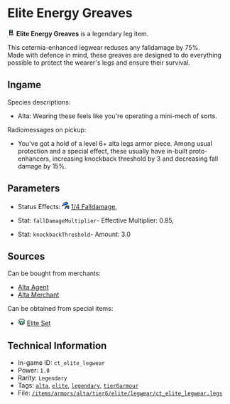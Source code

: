 # Elite Energy Greaves

<img src="https://raw.githubusercontent.com/Ceterai/Enternia/main/items/armors/alta/tier6/elite/legwear/icon.png" alt="Elite Energy Greaves icon" loading="lazy" height="16px" width="auto" /> **Elite Energy Greaves** is a legendary leg item.

This ceternia-enhanced legwear reduses any falldamage by 75%.  
Made with defence in mind, these greaves are designed to do everything possible to protect the wearer's legs and ensure their survival.

## Ingame

Species descriptions:

- Alta: Wearing these feels like you're operating a mini-mech of sorts.

Radiomessages on pickup:

- You've got a hold of a level 6+ alta legs armor piece. Among usual protection and a special effect, these usually have in-built proto-enhancers, increasing knockback threshold by 3 and decreasing fall damage by 15%.

## Parameters

- Status Effects: <img src="https://raw.githubusercontent.com/Ceterai/Enternia/main/stats/effects/ct_velocity_jump/ct_longfall.png" alt="1/4 Falldamage icon" loading="lazy" height="16px" width="auto" /> [1/4 Falldamage](https://ceterai.github.io/MyEnternia/Wiki/1By4Falldamage), 

- Stat: `fallDamageMultiplier`- Effective Multiplier: 0.85, 

- Stat: `knockbackThreshold`- Amount: 3.0

## Sources

Can be bought from merchants:

- [Alta Agent](https://ceterai.github.io/MyEnternia/Wiki/AltaAgent)
- [Alta Merchant](https://ceterai.github.io/MyEnternia/Wiki/AltaMerchant)

Can be obtained from special items:

- <img src="https://raw.githubusercontent.com/Ceterai/Enternia/main/items/active/alta/sets/elite.png" alt="Elite Set icon" loading="lazy" height="16px" width="auto" /> [Elite Set](https://ceterai.github.io/MyEnternia/Wiki/EliteSet)

## Technical Information

- In-game ID: `ct_elite_legwear`
- Power: `1.0`
- Rarity: `Legendary`
- Tags: [`alta`](https://ceterai.github.io/MyEnternia/Wiki/Tags/Alta), [`elite`](https://ceterai.github.io/MyEnternia/Wiki/Tags/Elite), [`legendary`](https://ceterai.github.io/MyEnternia/Wiki/Tags/Legendary), [`tier6armour`](https://ceterai.github.io/MyEnternia/Wiki/Tags/Tier6Armour)
- File: [`/items/armors/alta/tier6/elite/legwear/ct_elite_legwear.legs`](https://github.com/Ceterai/Enternia/blob/main/items/armors/alta/tier6/elite/legwear/ct_elite_legwear.legs)
